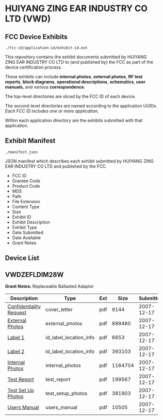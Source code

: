 # HUIYANG ZING EAR INDUSTRY CO LTD (VWD)
## FCC Device Exhibits

```
./fcc-id/application-id/exhibit-id.ext
```

This repository contains the exhibit documents submitted by HUIYANG ZING EAR INDUSTRY CO LTD to (and published by) the FCC as part of the device certification process.

These exhibits can include **internal photos**, **external photos**, **RF test reports**, **block diagrams**, **operational descriptions**, **schematics**, **user manuals**, and various **correspondence**.

The top-level directories are sliced by the FCC ID of each device.

The second-level directories are named according to the application UUIDs. *Each FCC ID includes one or more application.*

Within each application directory are the exhibits submitted with that application. 

## Exhibit Manifest

```
./manifest.json
```

JSON manifest which describes each exhibit submitted by HUIYANG ZING EAR INDUSTRY CO LTD and published by the FCC.

- FCC ID
- Grantee Code
- Product Code
- MD5
- Path
- File Extension
- Content Type
- Size
- Exhibit ID
- Exhibit Description
- Exhibit Type
- Date Submitted
- Date Available
- Grant Notes

## Device List
## VWDZEFLDIM28W
**Grant Notes:** Replaceable Ballasted Adaptor

| Description | Type | Ext | Size | Submitted | Available |
| ----------- | ---- | --- | ---- | --------- | --------- |
| [Confidentiality Request](VWDZEFLDIM28W/abad0b6d59cbb7646dac006dd37c2613/880301.pdf) | cover_letter | pdf | 9144 | 2007-12-17 | 2007-12-17 |
| [External Photos](VWDZEFLDIM28W/abad0b6d59cbb7646dac006dd37c2613/880296.pdf) | external_photos | pdf | 889480 | 2007-12-17 | 2007-12-17 |
| [Label 1](VWDZEFLDIM28W/abad0b6d59cbb7646dac006dd37c2613/880294.pdf) | id_label_location_info | pdf | 6653 | 2007-12-17 | 2007-12-17 |
| [Label 2](VWDZEFLDIM28W/abad0b6d59cbb7646dac006dd37c2613/880295.pdf) | id_label_location_info | pdf | 393103 | 2007-12-17 | 2007-12-17 |
| [Internal Photos](VWDZEFLDIM28W/abad0b6d59cbb7646dac006dd37c2613/880297.pdf) | internal_photos | pdf | 1164704 | 2007-12-17 | 2007-12-17 |
| [Test Report](VWDZEFLDIM28W/abad0b6d59cbb7646dac006dd37c2613/880300.pdf) | test_report | pdf | 199567 | 2007-12-17 | 2007-12-17 |
| [Test Set Up Photos](VWDZEFLDIM28W/abad0b6d59cbb7646dac006dd37c2613/880298.pdf) | test_setup_photos | pdf | 381903 | 2007-12-17 | 2007-12-17 |
| [Users Manual](VWDZEFLDIM28W/abad0b6d59cbb7646dac006dd37c2613/880302.pdf) | users_manual | pdf | 10505 | 2007-12-17 | 2007-12-17 |
